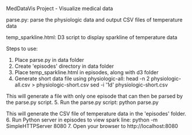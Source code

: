 MedDataVis Project - Visualize medical data

parse.py: parse the physiologic data and output CSV files of temperature data

temp_sparkline.html: D3 script to display sparkline of temperature data

Steps to use:
1. Place parse.py in data folder
2. Create 'episodes' directory in data folder
3. Place temp_sparkline.html in episodes, along with d3 folder
4. Generate short data file using physiologic-all:
  head -n 2 physiologic-all.csv > physiologic-short.csv
  sed -i '1d' physiologic-short.csv

  This will generate a file with only one episode that can then be parsed
  by the parse.py script.
5. Run the parse.py script:
  python parse.py

  This will generate the CSV file of temperature data in the 'episodes' folder.
6. Run Python server in episodes to view spark line:
  python -m SimpleHTTPServer 8080
7. Open your browser to http://localhost:8080
